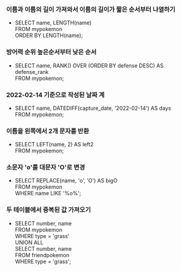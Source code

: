 ### 이름과 이름의 길이 가져와서 이름의 길이가 짧은 순서부터 나열하기
- SELECT name, LENGTH(name) </br>
  FROM mypokemon </br>
  ORDER BY LENGTH(name);

### 방어력 순위 높은순서부터 낮은 순서
- SELECT name, RANK() OVER (ORDER BY defense DESC) AS defense_rank </br>
  FROM mypokemon;

### 2022-02-14 기준으로 작성된 날짜 계
- SELECT name, DATEDIFF(capture_date, '2022-02-14') AS days </br>
  FROM mypokemon;
  
### 이름을 왼쪽에서 2개 문자를 반환
- SELECT LEFT(name, 2) AS left2 </br>
  FROM mypokemon;
  
### 소문자 'o'를 대문자 'O'로 변경
- SELECT REPLACE(name, 'o', 'O') AS bigO </br>
  FROM mypokemon </br>
  WHERE name LIKE '%o%';

### 두 테이블에서 중복된 값 가져오기
- SELECT number, name </br>
FROM mypokemon </br>
WHERE type = 'grass' </br>
UNION ALL </br>
SELECT number, name </br>
FROM friendpokemon </br>
WHERE type = 'grass'; </br>
